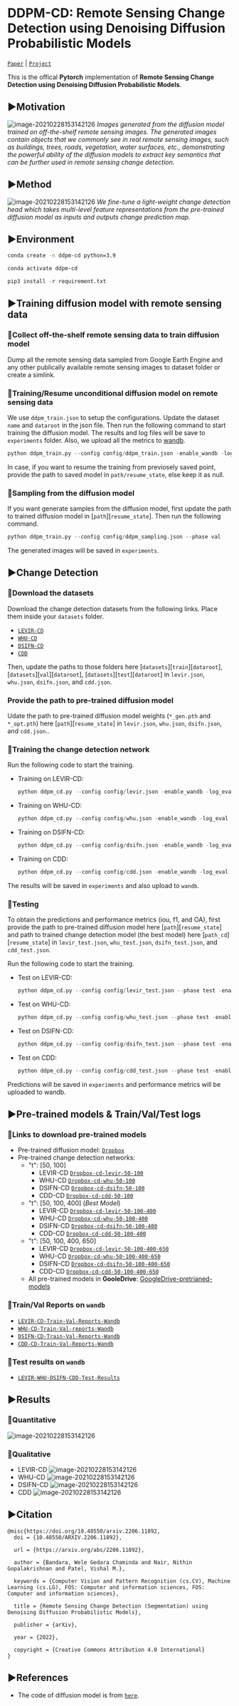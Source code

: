 # DDPM-CD: Remote Sensing Change Detection using Denoising Diffusion Probabilistic Models

[`Paper`](https://arxiv.org/abs/2206.11892) |  [`Project`](https://www.wgcban.com/research#h.ar24vwqlm021)

This is the offical **Pytorch** implementation of **Remote Sensing Change Detection using Denoising Diffusion Probabilistic Models**.

## :arrow_forward:Motivation
![image-20210228153142126](./imgs/samples.jpeg)
*Images generated from the diffusion model trained on off-the-shelf remote sensing images. The generated images contain objects that we commonly see in real remote sensing images, such as buildings, trees, roads, vegetation, water surfaces, etc., demonstrating the powerful ability of the diffusion models to extract key semantics that can be further used in remote sensing change detection.*

## :arrow_forward:Method
![image-20210228153142126](./imgs/method.jpeg)
*We fine-tune a light-weight change detection head which takes multi-level feature representations from the pre-trained diffusion model as inputs and outputs change prediction map.*

## :arrow_forward:Environment
```bash
conda create -n ddpm-cd python=3.9
```
```bash
conda activate ddpm-cd
```
```python
pip3 install -r requirement.txt
```

## :arrow_forward:Training diffusion model with remote sensing data
### :low_brightness:Collect off-the-shelf remote sensing data to train diffusion model

Dump all the remote sensing data sampled from Google Earth Engine and any other publically available remote sensing images to dataset folder or create a simlink. 

### :low_brightness:Training/Resume unconditional diffusion model on remote sensing data

We use ``ddpm_train.json`` to setup the configurations. Update the dataset ``name`` and ``dataroot`` in the json file. Then run the following command to start training the diffusion model. The results and log files will be save to ``experiments`` folder. Also, we upload all the metrics to [wandb](https://wandb.ai/home).

```python
python ddpm_train.py --config config/ddpm_train.json -enable_wandb -log_eval
```

In case, if you want to resume the training from previosely saved point, provide the path to saved model in ``path/resume_state``, else keep it as null.

### :low_brightness:Sampling from the diffusion model
If you want generate samples from the diffusion model, first update the path to trained diffusion model in [`path`][`resume_state`]. Then run the following command.
```python
python ddpm_train.py --config config/ddpm_sampling.json --phase val
```
The generated images will be saved in `experiments`.

## :arrow_forward:Change Detection
### :low_brightness:Download the datasets
Download the change detection datasets from the following links. Place them inside your `datasets` folder.

- [`LEVIR-CD`](https://www.dropbox.com/s/18fb5jo0npu5evm/LEVIR-CD256.zip?dl=0)
- [`WHU-CD`](https://www.dropbox.com/s/r76a00jcxp5d3hl/WHU-CD-256.zip?dl=0)
- [`DSIFN-CD`](https://www.dropbox.com/s/1lr4m70x8jdkdr0/DSIFN-CD-256.zip?dl=0)
- [`CDD`](https://www.dropbox.com/s/ls9fq5u61k8wxwk/CDD.zip?dl=0)


Then, update the paths to those folders here [`datasets`][`train`][`dataroot`], [`datasets`][`val`][`dataroot`], [`datasets`][`test`][`dataroot`] in `levir.json`, `whu.json`, `dsifn.json`, and `cdd.json`.

### Provide the path to pre-trained diffusion model
Udate the path to pre-trained diffusion model weights (`*_gen.pth` and `*_opt.pth`) here [`path`][`resume_state`] in `levir.json`, `whu.json`, `dsifn.json`, and `cdd.json`..

### :low_brightness:Training the change detection network
Run the following code to start the training.
- Training on LEVIR-CD:
    ```python
    python ddpm_cd.py --config config/levir.json -enable_wandb -log_eval
    ```
- Training on WHU-CD:
    ```python
    python ddpm_cd.py --config config/whu.json -enable_wandb -log_eval
    ```
- Training on DSIFN-CD:
    ```python
    python ddpm_cd.py --config config/dsifn.json -enable_wandb -log_eval
    ```
- Training on CDD:
    ```python
    python ddpm_cd.py --config config/cdd.json -enable_wandb -log_eval
    ```

The results will be saved in `experiments` and also upload to `wandb`.

### :low_brightness:Testing
To obtain the predictions and performance metrics (iou, f1, and OA), first provide the path to pre-trained diffusion model here [`path`][`resume_state`] and path to trained change detection model (the best model) here [`path_cd`][`resume_state`] in `levir_test.json`, `whu_test.json`, `dsifn_test.json`, and `cdd_test.json`.

Run the following code to start the training.
- Test on LEVIR-CD:
    ```python
    python ddpm_cd.py --config config/levir_test.json --phase test -enable_wandb -log_eval
    ```
- Test on WHU-CD:
    ```python
    python ddpm_cd.py --config config/whu_test.json --phase test -enable_wandb -log_eval
    ```
- Test on DSIFN-CD:
    ```python
    python ddpm_cd.py --config config/dsifn_test.json --phase test -enable_wandb -log_eval
    ```
- Test on CDD:
    ```python
    python ddpm_cd.py --config config/cdd_test.json --phase test -enable_wandb -log_eval
    ```

Predictions will be saved in `experiments` and performance metrics will be uploaded to wandb.

## :arrow_forward:Pre-trained models & Train/Val/Test logs
### :low_brightness:Links to download pre-trained models
- Pre-trained diffusion model: [`Dropbox`](https://www.dropbox.com/sh/z6k5ixlhkpwgzt5/AAApBOGEUhHa4qZon0MxUfmua?dl=0)
- Pre-trained change detection networks:
    - "t": [50, 100]
        - LEVIR-CD [`Dropbox-cd-levir-50-100`](https://www.dropbox.com/sh/ie9rapb1j2zgvb7/AAALkpLS-tvngTb4HXqAcbbTa?dl=0)
        - WHU-CD [`Dropbox-cd-whu-50-100`](https://www.dropbox.com/sh/9idrobnmhufo1e7/AABRf38iq-wE7plKZZmwFywva?dl=0)
        - DSIFN-CD [`Dropbox-cd-dsifn-50-100`](https://www.dropbox.com/sh/001czxn335bul5g/AACRaR-nqQNNHEge6iSH_z-6a?dl=0)
        - CDD-CD [`Dropbox-cd-cdd-50-100`](https://www.dropbox.com/sh/62wsy9cl8xizx2h/AAB5Dmu-PuOVAfIBugGqlsd8a?dl=0)
    - "t": [50, 100, 400] (*Best Model*)
        - LEVIR-CD [`Dropbox-cd-levir-50-100-400`](https://www.dropbox.com/sh/sx0aopz230lbuwc/AADKpwP30OHvtYub9FYTyk53a?dl=0)
        - WHU-CD [`Dropbox-cd-whu-50-100-400`](https://www.dropbox.com/sh/l8iuzb2tudb3yrk/AAA7aZwb5eM12SamCXPh7R-Ra?dl=0)
        - DSIFN-CD [`Dropbox-cd-dsifn-50-100-400`](https://www.dropbox.com/sh/ekj7kwsohhnjico/AADuz0vBtxCCrYgdgOCG3LX5a?dl=0)
        - CDD-CD [`Dropbox-cd-cdd-50-100-400`](https://www.dropbox.com/sh/a8dj1i8pnexd5yu/AADnmBGT4VdGY8aZMo7enfS7a?dl=0)
    - "t": [50, 100, 400, 650]
        - LEVIR-CD [`Dropbox-cd-levir-50-100-400-650`](https://www.dropbox.com/sh/sx0aopz230lbuwc/AADKpwP30OHvtYub9FYTyk53a?dl=0)
        - WHU-CD [`Dropbox-cd-whu-50-100-400-650`](https://www.dropbox.com/sh/l8iuzb2tudb3yrk/AAA7aZwb5eM12SamCXPh7R-Ra?dl=0)
        - DSIFN-CD [`Dropbox-cd-dsifn-50-100-400-650`](https://www.dropbox.com/sh/ekj7kwsohhnjico/AADuz0vBtxCCrYgdgOCG3LX5a?dl=0)
        - CDD-CD [`Dropbox-cd-cdd-50-100-400-650`](https://www.dropbox.com/sh/a8dj1i8pnexd5yu/AADnmBGT4VdGY8aZMo7enfS7a?dl=0)
    - All pre-trained models in **GooleDrive**: [GoogleDrive-pretrianed-models](https://drive.google.com/file/d/1RXWtGdSNCBEAf7nr61uNyZP6HwNl_Zyi/view?usp=sharing)

### :low_brightness:Train/Val Reports on `wandb`
- [`LEVIR-CD-Train-Val-Reports-Wandb`](https://wandb.ai/wgcban/ddpm-RS-CDHead/reports/Change-Detection-Results-on-LEVIR-CD-Dataset--VmlldzoyMDE5MzIz?accessToken=3hubg8q23d3527klbojjdhklo8h66k5k1acrly6jtoxd7du35vwyci9dwv8urmin)
- [`WHU-CD-Train-Val-reports-Wandb`](https://wandb.ai/wgcban/ddpm-RS-CDHead/reports/Change-Detection-on-WHU-CD-Dataset--VmlldzoyMDE5NDA0?accessToken=5d8a9q6g008ct94lx5171knen1dd9xpptzohe92ic65rx3wflkciq1rhbp4bozca)
- [`DSIFN-CD-Train-Val-Reports-Wandb`](https://wandb.ai/wgcban/ddpm-RS-CDHead/reports/Change-Detection-on-DSIFN-CD-Dataset--VmlldzoyMDE5NDMy?accessToken=hfef99pxr03pi4zxmcw3jkpo2na1sd1c5t7stai2vl76908fnh3wnrhcy4mfoaae)
- [`CDD-CD-Train-Val-Reports-Wandb`](https://wandb.ai/wgcban/ddpm-RS-CDHead/reports/Change-Detection-on-CDD-Dataset--VmlldzoyMDE5NDQw?accessToken=l4omatpi7jng6mw32hp7oh0wkqet8jne3wkqrb6hxigpjluv4yy9yzdir62ics9y)

### :low_brightness:Test results on `wandb`
- [`LEVIR-WHU-DSIFN-CDD-Test-Results`](https://wandb.ai/wgcban/ddpm-RS-CDHead/reports/Change-Detection-Performance-on-Test-sets-of-LEVIR-CD-WHU-CD-DSIFN-CD-and-CDD--VmlldzoyMDE5NDg5?accessToken=6eikgovmk7ct25ar00eggsuslh8bzdz9e8215qn5xa0omqe5uo5u1jf4lh2liajx)

## :arrow_forward:Results
### :low_brightness:Quantitative
![image-20210228153142126](./imgs/results.png)

### :low_brightness:Qualitative
- LEVIR-CD
    ![image-20210228153142126](./imgs/levir.png)
- WHU-CD
    ![image-20210228153142126](./imgs/whu.png)
- DSIFN-CD
    ![image-20210228153142126](./imgs/dsifn.png)
- CDD
    ![image-20210228153142126](./imgs/cdd.png)


## :arrow_forward:Citation
```
@misc{https://doi.org/10.48550/arxiv.2206.11892,
  doi = {10.48550/ARXIV.2206.11892},
  
  url = {https://arxiv.org/abs/2206.11892},
  
  author = {Bandara, Wele Gedara Chaminda and Nair, Nithin Gopalakrishnan and Patel, Vishal M.},
  
  keywords = {Computer Vision and Pattern Recognition (cs.CV), Machine Learning (cs.LG), FOS: Computer and information sciences, FOS: Computer and information sciences},
  
  title = {Remote Sensing Change Detection (Segmentation) using Denoising Diffusion Probabilistic Models},
  
  publisher = {arXiv},
  
  year = {2022},
  
  copyright = {Creative Commons Attribution 4.0 International}
}
```


## :arrow_forward:References
- The code of diffusion model is from [`here`](https://github.com/Janspiry/Image-Super-Resolution-via-Iterative-Refinement).


